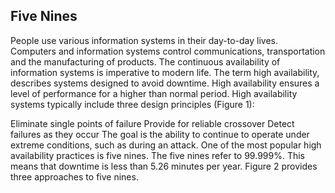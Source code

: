 ## Five Nines
People use various information systems in their day-to-day lives. Computers and information systems control communications, transportation and the manufacturing of products. The continuous availability of information systems is imperative to modern life. The term high availability, describes systems designed to avoid downtime. High availability ensures a level of performance for a higher than normal period. High availability systems typically include three design principles (Figure 1):

Eliminate single points of failure
Provide for reliable crossover
Detect failures as they occur
The goal is the ability to continue to operate under extreme conditions, such as during an attack. One of the most popular high availability practices is five nines. The five nines refer to 99.999%. This means that downtime is less than 5.26 minutes per year. Figure 2 provides three approaches to five nines.
